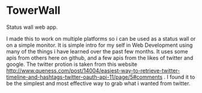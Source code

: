 TowerWall
=========

Status wall web app.  

I made this to work on multiple platforms so i can be used as a status wall or on a simple monitor. It is simple intro for my self in Web Development using many of the things i 
have learned over the past few months. It uses some apis from others here on github, and a few apis from the likes of twitter
and google. The twitter protion is taken from this website http://www.queness.com/post/14004/easiest-way-to-retrieve-twitter-timeline-and-hashtags-twitter-oauth-api-11/page/5#comments
. I found it to be the simplest and most effective way to grab what i wanted from twitter. 
